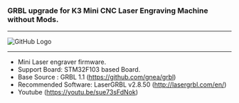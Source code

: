 ### GRBL upgrade for K3 Mini CNC Laser Engraving Machine without Mods.

***
![GitHub Logo](https://github.com/maz3dp/GRBL-SUKA-V3/blob/master/Suka_v3_pin.jpg?raw=true)
***

 * Mini Laser engraver firmware.
 * Support Board: STM32F103 based Board.
 * Base Source : GRBL 1.1 (https://github.com/gnea/grbl)
 * Recommended Software: LaserGRBL v2.8.50 (http://lasergrbl.com/en/)
 * Youtube (https://youtu.be/sue73sFdNok)
 

